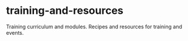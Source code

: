 # training-and-resources
Training curriculum and modules.
Recipes and resources for training and events.
